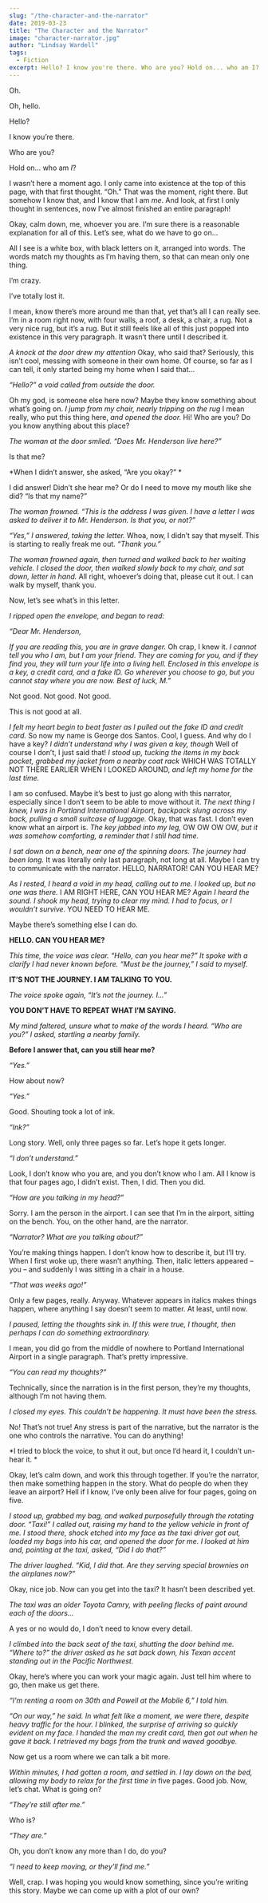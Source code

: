 ```yaml
---
slug: "/the-character-and-the-narrator"
date: 2019-03-23
title: "The Character and the Narrator"
image: "character-narrator.jpg"
author: "Lindsay Wardell"
tags:
  - Fiction
excerpt: Hello? I know you're there. Who are you? Hold on... who am I?
---
```

Oh.

Oh, hello.

Hello?

I know you’re there.

Who are you?

Hold on… who am *I*?

I wasn’t here a moment ago. I only came into existence at the top of this page, with that first thought. “Oh.” That was the moment, right there. But somehow I know that, and I know that I am *me*. And look, at first I only thought in sentences, now I’ve almost finished an entire paragraph!

Okay, calm down, me, whoever you are. I’m sure there is a reasonable explanation for all of this. Let’s see, what do we have to go on… 

All I see is a white box, with black letters on it, arranged into words. The words match my thoughts as I’m having them, so that can mean only one thing.

I’m crazy.

I’ve totally lost it.

I mean, know there’s more around me than that, yet that’s all I can really see. I’m in a room right now, with four walls, a roof, a desk, a chair, a rug. Not a very nice rug, but it’s a rug. But it still feels like all of this just popped into existence in this very paragraph. It wasn’t there until I described it.

*A knock at the door drew my attention* Okay, who said that? Seriously, this isn’t cool, messing with someone in their own home. Of course, so far as I can tell, it only started being my home when I said that…

*“Hello?” a void called from outside the door.*

Oh my god, is someone else here now? Maybe they know something about what’s going on. *I jump from my chair, nearly tripping on the rug* I mean really, who put this thing here, *and opened the door.* Hi! Who are you? Do you know anything about this place?

*The woman at the door smiled. “Does Mr. Henderson live here?”*

Is that me?

*When I didn’t answer, she asked, “Are you okay?” *

I did answer! Didn’t she hear me? Or do I need to move my mouth like she did? “Is that my name?”

*The woman frowned. “This is the address I was given. I have a letter I was asked to deliver it to Mr. Henderson. Is that you, or not?”*

*“Yes,” I answered, taking the letter.* Whoa, now, I didn’t say that myself. This is starting to really freak me out. *“Thank you.”*

*The woman frowned again, then turned and walked back to her waiting vehicle. I closed the door, then walked slowly back to my chair, and sat down, letter in hand.* All right, whoever’s doing that, please cut it out. I can walk by myself, thank you.

Now, let’s see what’s in this letter.

*I ripped open the envelope, and began to read:*

*“Dear Mr. Henderson,*

*If you are reading this, you are in grave danger.* Oh crap, I knew it. *I cannot tell you who I am, but I am your friend. They are coming for you, and if they find you, they will turn your life into a living hell. Enclosed in this envelope is a key, a credit card, and a fake ID. Go wherever you choose to go, but you cannot stay where you are now. Best of luck, M.”*

Not good. Not good. Not good.

This is not good at all.

*I felt my heart begin to beat faster as I pulled out the fake ID and credit card.* So now my name is George dos Santos. Cool, I guess. And why do I have a key? *I didn’t understand why I was given a key, though* Well of course I don’t, I just said that! *I stood up, tucking the items in my back pocket, grabbed my jacket from a nearby coat rack* WHICH WAS TOTALLY NOT THERE EARLIER WHEN I LOOKED AROUND, *and left my home for the last time.*

I am so confused. Maybe it’s best to just go along with this narrator, especially since I don’t seem to be able to move without it. *The next thing I knew, I was in Portland International Airport, backpack slung across my back, pulling a small suitcase of luggage.* Okay, that was fast. I don’t even know what an airport is. *The key jabbed into my leg,* OW OW OW OW, *but it was somehow comforting, a reminder that I still had time.*

*I sat down on a bench, near one of the spinning doors. The journey had been long.* It was literally only last paragraph, not long at all. Maybe I can try to communicate with the narrator. HELLO, NARRATOR! CAN YOU HEAR ME?

*As I rested, I heard a void in my head, calling out to me. I looked up, but no one was there.* I AM RIGHT HERE, CAN YOU HEAR ME? *Again I heard the sound. I shook my head, trying to clear my mind. I had to focus, or I wouldn’t survive.* YOU NEED TO HEAR ME.

Maybe there’s something else I can do.

**HELLO. CAN YOU HEAR ME?**

*This time, the voice was clear. “Hello, can you hear me?” It spoke with a clarify I had never known before. “Must be the journey,” I said to myself.*

**IT’S NOT THE JOURNEY. I AM TALKING TO YOU.**

*The voice spoke again, “It’s not the journey. I…”*

**YOU DON’T HAVE TO REPEAT WHAT I’M SAYING.**

*My mind faltered, unsure what to make of the words I heard. “Who are you?” I asked, startling a nearby family.*

**Before I answer that, can you still hear me?**

*“Yes.”*

How about now?

*“Yes.”*

Good. Shouting took a lot of ink.

*“Ink?”*

Long story. Well, only three pages so far. Let’s hope it gets longer.

*“I don’t understand.”*

Look, I don’t know who you are, and you don’t know who I am. All I know is that four pages ago, I didn’t exist. Then, I did. Then you did.

*“How are you talking in my head?”*

Sorry. I am the person in the airport. I can see that I’m in the airport, sitting on the bench. You, on the other hand, are the narrator.

*“Narrator? What are you talking about?”*

You’re making things happen. I don’t know how to describe it, but I’ll try. When I first woke up, there wasn’t anything. Then, italic letters appeared – you – and suddenly I was sitting in a chair in a house.

*“That was weeks ago!”*

Only a few pages, really. Anyway. Whatever appears in italics makes things happen, where anything I say doesn’t seem to matter. At least, until now.

*I paused, letting the thoughts sink in. If this were true, I thought, then perhaps I can do something extraordinary.*

I mean, you did go from the middle of nowhere to Portland International Airport in a single paragraph. That’s pretty impressive.

*“You can read my thoughts?”*

Technically, since the narration is in the first person, they’re my thoughts, although I’m not having them.

*I closed my eyes. This couldn’t be happening. It must have been the stress.*

No! That’s not true! Any stress is part of the narrative, but the narrator is the one who controls the narrative. You can do anything!

*I tried to block the voice, to shut it out, but once I’d heard it, I couldn’t un-hear it. *

Okay, let’s calm down, and work this through together. If you’re the narrator, then make something happen in the story. What do people do when they leave an airport? Hell if I know, I’ve only been alive for four pages, going on five.

*I stood up, grabbed my bag, and walked purposefully through the rotating door. “Taxi!” I called out, raising my hand to the yellow vehicle in front of me. I stood there, shock etched into my face as the taxi driver got out, loaded my bags into his car, and opened the door for me. I looked at him and, pointing at the taxi, asked, “Did I do that?”*

*The driver laughed. “Kid, I did that. Are they serving special brownies on the airplanes now?”*

Okay, nice job. Now can you get into the taxi? It hasn’t been described yet.

*The taxi was an older Toyota Camry, with peeling flecks of paint around each of the doors…*

A yes or no would do, I don’t need to know every detail.

*I climbed into the back seat of the taxi, shutting the door behind me. “Where to?” the driver asked as he sat back down, his Texan accent standing out in the Pacific Northwest.*

Okay, here’s where you can work your magic again. Just tell him where to go, then make us get there.

*“I’m renting a room on 30th and Powell at the Mobile 6,” I told him.*

*“On our way,” he said. In what felt like a moment, we were there, despite heavy traffic for the hour. I blinked, the surprise of arriving so quickly evident on my face. I handed the man my credit card, then got out when he gave it back. I retrieved my bags from the trunk and waved goodbye.*

Now get us a room where we can talk a bit more.

*Within minutes, I had gotten a room, and settled in. I lay down on the bed, allowing my body to relax for the first time in* five pages. Good job. Now, let’s chat. What is going on?

*“They’re still after me.”*

Who is?

*“They are.”*

Oh, you don’t know any more than I do, do you?

*“I need to keep moving, or they’ll find me.”*

Well, crap. I was hoping you would know something, since you’re writing this story. Maybe we can come up with a plot of our own?